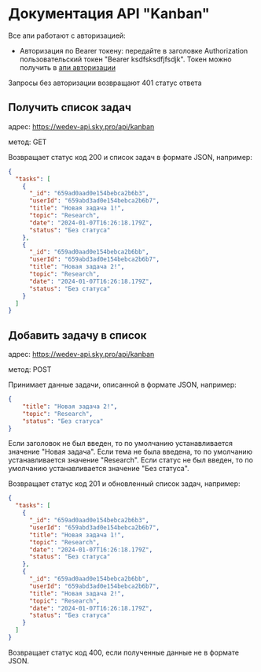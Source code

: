 # Документация API "Kanban"

Все апи работают с авторизацией:
- Авторизация по Bearer токену: передайте в заголовке Authorization пользовательский токен "Bearer ksdfsksdfjfsdjk". Токен можно получить в [апи авторизации](../user/README.md)

Запросы без авторизации возвращают 401 статус ответа

## Получить список задач

адрес: https://wedev-api.sky.pro/api/kanban

метод: GET

Возвращает статус код 200 и список задач в формате JSON, например:

```json
{
  "tasks": [
    {
      "_id": "659ad0aad0e154bebca2b6b3",
      "userId": "659abd3ad0e154bebca2b6b7",
      "title": "Новая задача 1!",
      "topic": "Research",
      "date": "2024-01-07T16:26:18.179Z",
      "status": "Без статуса"
    },
    {
      "_id": "659ad0aad0e154bebca2b6bb",
      "userId": "659abd3ad0e154bebca2b6b7",
      "title": "Новая задача 2!",
      "topic": "Research",
      "date": "2024-01-07T16:26:18.179Z",
      "status": "Без статуса"
    }
  ]
}
```

## Добавить задачу в список

адрес: https://wedev-api.sky.pro/api/kanban

метод: POST

Принимает данные задачи, описанной в формате JSON, например:

```json
{
    "title": "Новая задача 2!",
    "topic": "Research",
    "status": "Без статуса"
}
```

Если заголовок не был введен, то по умолчанию устанавливается значение "Новая задача". 
Если тема не была введена, то по умолчанию устанавливается значение "Research". 
Если статус не был введен, то по умолчанию устанавливается значение "Без статуса". 

Возвращает статус код 201 и обновленный список задач, например:

```json
{
  "tasks": [
    {
      "_id": "659ad0aad0e154bebca2b6b3",
      "userId": "659abd3ad0e154bebca2b6b7",
      "title": "Новая задача 1!",
      "topic": "Research",
      "date": "2024-01-07T16:26:18.179Z",
      "status": "Без статуса"
    },
    {
      "_id": "659ad0aad0e154bebca2b6bb",
      "userId": "659abd3ad0e154bebca2b6b7",
      "title": "Новая задача 2!",
      "topic": "Research",
      "date": "2024-01-07T16:26:18.179Z",
      "status": "Без статуса"
    }
  ]
}
```

Возвращает статус код 400, если полученные данные не в формате JSON.
